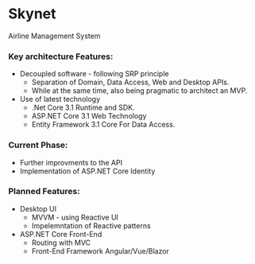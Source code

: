 # Skynet
Airline Management System

### Key architecture Features:
* Decoupled software - following SRP principle
  * Separation of Domain, Data Access, Web and Desktop APIs.
  * While at the same time, also being pragmatic to architect an MVP.
* Use of latest technology
  * .Net Core 3.1 Runtime and SDK.
  * ASP.NET Core 3.1 Web Technology
  * Entity Framework 3.1 Core For Data Access.
  
### Current Phase:
* Further improvments to the API
* Implementation of ASP.NET Core Identity 

### Planned Features:
* Desktop UI
  * MVVM - using Reactive UI
  * Impelemntation of Reactive patterns 
* ASP.NET Core Front-End 
  * Routing with MVC 
  * Front-End Framework Angular/Vue/Blazor
  
